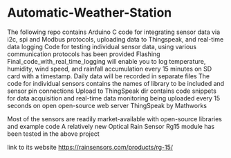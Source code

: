# Automatic-Weather-Station
The following repo contains Arduino C code for integrating sensor data via i2c, spi and Modbus protocols, uploading data to Thingspeak, and real-time data logging
Code for testing individual sensor data, using various communication protocols has been provided
Flashing Final_code_with_real_time_logging will enable you to log temperature, humidity, wind speed, and rainfall accumulation every 15 minutes on SD card with a timestamp. Daily data will be recorded in separate files
The code for individual sensors contains the names of library to be included and sensor pin connections
Upload to ThingSpeak dir contains code snippets for data acquisition and real-time data monitoring being uploaded every 15 seconds on open open-source web server  ThingSpeak by Mathworks

Most of the sensors are readily market-available with open-source libraries and example code
A relatively new Optical Rain Sensor Rg15 module has been tested in the above project

link to its website https://rainsensors.com/products/rg-15/
